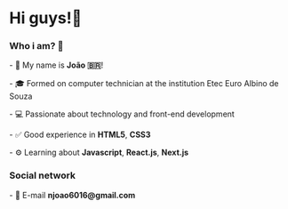 <h1>Hi guys!👋</h1>
<h3>Who i am? 🤔</h3>
  <p>- 💁‍ My name is <b>João 🇧🇷</b>!</p>
  <p>- 🎓 Formed on computer technician at the institution Etec Euro Albino de Souza</p>
  <p>- 💻 Passionate about technology and front-end development</p>
  <p>- ✅ Good experience in <b>HTML5</b>, <b>CSS3</b></p>
  <p>- ⚙️ Learning about <b>Javascript</b>, <b>React.js</b>, <b>Next.js</b>

<h3>Social network</h3>
  <p>- 💬 E-mail <b>njoao6016@gmail.com</b></p>
